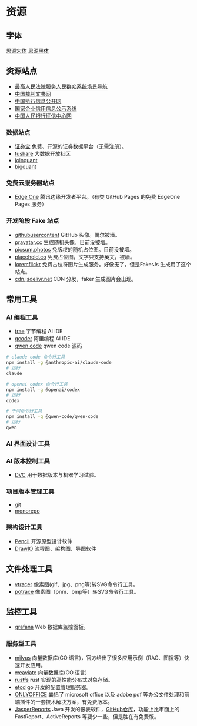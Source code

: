 # 资源

## 字体

[思源宋体](https://github.com/adobe-fonts/source-han-serif)
[思源黑体](https://github.com/adobe-fonts/source-han-sans)

## 资源站点

- [最高人民法院服务人民群众系统场景导航](https://cjdh.court.gov.cn/index.html)
- [中国裁判文书网](https://wenshu.court.gov.cn/)
- [中国执行信息公开网](https://cjdh.court.gov.cn/performInformation.html)
- [国家企业信用信息公示系统]()
- [中国人民银行征信中心网]()

### 数据站点

- [证券宝](https://www.baostock.com) 免费、开源的证券数据平台（无需注册）。
- [tushare](https://www.tushare.pro) 大数据开放社区
- [joinquant](https://www.joinquant.com)
- [bigquant](https://www.bigquant.com)

### 免费云服务器站点

- [Edge One](https://edgeone.ai/) 腾讯边缘开发者平台。（有类 GitHub Pages 的免费 EdgeOne Pages 服务）

### 开发阶段 Fake 站点

- [githubusercontent](https://avatars.githubusercontent.com/u/27744505) GitHub 头像。偶尔被墙。
- [pravatar.cc](https://i.pravatar.cc/300) 生成随机头像。目前没被墙。
- [picsum.photos](https://picsum.photos/seed/oRV0aovmT/3950/597) 免版权的随机占位图。目前没被墙。
- [placehold.co](https://placehold.co/200x150/0066CC/FFFFFF?text=UserAvatar) 免费占位图，文字只支持英文，被墙。
- [loremflickr](https://loremflickr.com/3084/1275?lock=4950428607615840) 免费占位符图片生成服务。好像无了，但是FakerJs 生成用了这个站点。
- [cdn.jsdelivr.net](https://cdn.jsdelivr.net) CDN 分发，faker 生成图片会出现。

## 常用工具

### AI 编程工具

- [trae](https://www.trae.ai) 字节编程 AI IDE
- [qcoder](https://qoder.com) 阿里编程 AI IDE
- [qwen code](https://github.com/QwenLM/qwen-code) qwen code 源码

```bash
# claude code 命令行工具
npm install -g @anthropic-ai/claude-code
# 运行
claude

# openai codex 命令行工具
npm install -g @openai/codex
# 运行
codex

# 千问命令行工具
npm install -g @qwen-code/qwen-code
# 运行
qwen
```

### AI 界面设计工具

### AI 版本控制工具

- [DVC](https://github.com/iterative/dvc) 用于数据版本与机器学习试验。

### 项目版本管理工具

- [git]()
- [monorepo]()

### 架构设计工具

- [Pencil](https://github.com/evolus/pencil) 开源原型设计软件
- [DrawIO](https://github.com/jgraph/drawio-desktop) 流程图、架构图、导图软件

## 文件处理工具

- [vtracer](https://github.com/visioncortex/vtracer) 像素图(gif、jpg、png等)转SVG命令行工具。
- [potrace](https://potrace.sourceforge.net/) 像素图（pnm、bmp等）转SVG命令行工具。

## 监控工具

- [grafana](https://github.com/grafana/grafana) Web 数据库监控面板。

### 服务型工具

- [milvus](https://milvus.io) 向量数据库(GO 语言)，官方给出了很多应用示例（RAG、图搜等）快速开发应用。
- [weaviate](https://github.com/weaviate/weaviate) 向量数据库(GO 语言)
- [rustfs](https://github.com/rustfs/rustfs) rust 实现的高性能分布式对象存储。
- [etcd](https://github.com/etcd-io/etcd) go 开发的配置管理服务器。
- [ONLYOFFICE](https://github.com/ONLYOFFICE) 囊括了 microsoft office 以及 adobe pdf 等办公文件处理和前端插件的一套技术解决方案，有免费版本。
- [JasperReports](https://www.jaspersoft.com/products/jaspersoft-community) Java 开发的报表软件，[GitHub仓库](https://github.com/Jaspersoft/jasperreports)，功能上比市面上的 FastReport、ActiveReports 等要少一些，但是胜在有免费版。
